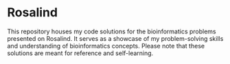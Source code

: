 # Rosalind
This repository houses my code solutions for the bioinformatics problems presented on Rosalind. It serves as a showcase of my problem-solving skills and understanding of bioinformatics concepts. Please note that these solutions are meant for reference and self-learning.
